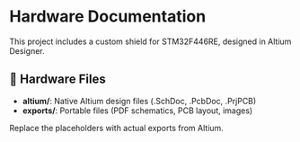 # Hardware Documentation

This project includes a custom shield for STM32F446RE, designed in Altium Designer.

## 📂 Hardware Files
- **altium/**: Native Altium design files (.SchDoc, .PcbDoc, .PrjPCB)
- **exports/**: Portable files (PDF schematics, PCB layout, images)

Replace the placeholders with actual exports from Altium.

